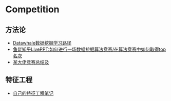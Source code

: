 # Competition
## 方法论
- [Datawhale数据挖掘学习路径](docs/Darawhale数据挖掘.pdf)
- [鱼佬知乎LivePPT:如何进行一场数据挖掘算法竞赛/在算法竞赛中如何取得top名次](docs/鱼佬知乎LivePPT.md)
- [某大佬竞赛总结及](docs/yzkang/README.md)
## 特征工程
- [自己的特征工程笔记](https://github.com/bailingnan/Notes/tree/master/ML/%E7%89%B9%E5%BE%81%E5%B7%A5%E7%A8%8B)
